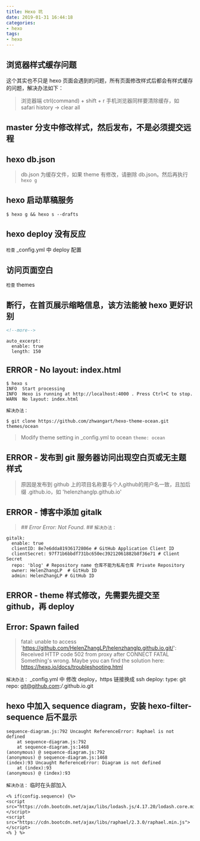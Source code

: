 ```yaml
---
title: Hexo 坑
date: 2019-01-31 16:44:18
categories:
- hexo
tags:
- hexo
---
```


## 浏览器样式缓存问题
这个其实也不只是 hexo 页面会遇到的问题，所有页面修改样式后都会有样式缓存的问题，解决办法如下：
> 浏览器端 ctrl(command) + shift + r
> 手机浏览器同样要清除缓存，如 safari history -> clear all 

## master 分支中修改样式，然后发布，不是必须提交远程

## hexo db.json
> db.json 为缓存文件，如果 theme 有修改，请删除 db.json。然后再执行 `hexo g`

## hexo 启动草稿服务
```
$ hexo g && hexo s --drafts
```

## hexo deploy 没有反应
`检查` \_config.yml 中 deploy 配置

## 访问页面空白
`检查` themes

## 断行，在首页展示缩略信息，该方法能被 hexo 更好识别
```html
<!--more-->
```
```
auto_excerpt:
  enable: true
  length: 150
```

## ERROR - No layout: index.html
```
$ hexo s
INFO  Start processing
INFO  Hexo is running at http://localhost:4000 . Press Ctrl+C to stop.
WARN  No layout: index.html
```
<!-- more -->

`解决办法：`
```
$ git clone https://github.com/zhwangart/hexo-theme-ocean.git themes/ocean
```
> Modify theme setting in \_config.yml to ocean
`theme: ocean`

## ERROR - 发布到 git 服务器访问出现空白页或无主题样式
> 原因是发布到 github 上的项目名称要与个人github的用户名一致，且加后缀 .github.io，如 'helenzhanglp.github.io'

## ERROR - 博客中添加 gitalk
> *## Error Error: Not Found. ##*
`解决办法：`
```
gitalk:
  enable: true
  clientID: 8e7e6dda81936172806e # GitHub Application Client ID
  clientSecret: 97f71b6bbdf731bc650ec39212061882b8f36e71 # Client Secret
  repo: 'blog' # Repository name 仓库不能为私有仓库 Private Repository
  owner: HelenZhangLP  # GitHub ID
  admin: HelenZhangLP # GitHub ID
```

## ERROR - theme 样式修改，先需要先提交至 github，再 deploy

## Error: Spawn failed
> fatal: unable to access 'https://github.com/HelenZhangLP/helenzhanglp.github.io.git/': Received HTTP code 502 from
 proxy after CONNECT
FATAL Something's wrong. Maybe you can find the solution here: https://hexo.io/docs/troubleshooting.html

`解决办法：`
\_config.yml 中 修改 deploy，https 链接换成 ssh
deploy:
  type: git
  repo: git@github.com:*/*.github.io.git

## hexo 中加入 sequence diagram，安装 hexo-filter-sequence 后不显示
```
sequence-diagram.js:792 Uncaught ReferenceError: Raphael is not defined
    at sequence-diagram.js:792
    at sequence-diagram.js:1468
(anonymous) @ sequence-diagram.js:792
(anonymous) @ sequence-diagram.js:1468
(index):93 Uncaught ReferenceError: Diagram is not defined
    at (index):93
(anonymous) @ (index):93
```
`解决办法：`
临时在头部加入
```
<% if(config.sequence) {%>
<script src="https://cdn.bootcdn.net/ajax/libs/lodash.js/4.17.20/lodash.core.min.js"></script>
<script src="https://cdn.bootcdn.net/ajax/libs/raphael/2.3.0/raphael.min.js"></script>
<% } %>
```

